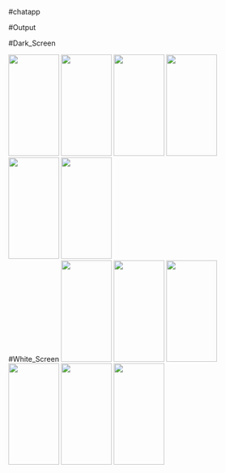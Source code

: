 #chatapp

#Output

#Dark_Screen

<img src = "https://github.com/EngUbaid/Chat-App/assets/149859912/348c85f3-c4e4-49f2-9603-1a310bbf194c" width = 100 height = 200>
<img src = "https://github.com/EngUbaid/Chat-App/assets/149859912/2e4f31d2-1b3a-4317-ba94-6d11a2a91575" width = 100 height = 200>
<img src = "https://github.com/EngUbaid/Chat-App/assets/149859912/8b4c7a23-725c-4f74-9f82-a8756044fb56" width = 100 height = 200>
<img src = "https://github.com/EngUbaid/Chat-App/assets/149859912/2243313d-cfc1-4bc2-aa43-a5daa814f834" width = 100 height = 200>
<img src = "https://github.com/EngUbaid/Chat-App/assets/149859912/d6b8d597-30ab-4bba-9551-e8ccf18e709b" width = 100 height = 200>
<img src = "https://github.com/EngUbaid/Chat-App/assets/149859912/4cf8195e-706e-45d8-a396-becd7034bd3c" width = 100 height = 200>
<br>
#White_Screen
<img src = "https://github.com/EngUbaid/Chat-App/assets/149859912/38aa6752-d84f-4c1c-8b85-98fd41b5ee40" width = 100 height = 200>
<img src = "https://github.com/EngUbaid/Chat-App/assets/149859912/59375f62-73e0-47bc-b36f-8b6abe34c597" width = 100 height = 200>
<img src = "https://github.com/EngUbaid/Chat-App/assets/149859912/f01a2a47-19bd-4345-a0a4-4c090e1face6" width = 100 height = 200>
<img src = "https://github.com/EngUbaid/Chat-App/assets/149859912/3fa4dd7a-1b7b-406d-8b25-2e306e34ccbd" width = 100 height = 200>
<img src = "https://github.com/EngUbaid/Chat-App/assets/149859912/5e3c2e9c-f6c9-478a-930c-daec64678351" width = 100 height = 200>
<img src = "https://github.com/EngUbaid/Chat-App/assets/149859912/cc9fd102-6c92-4258-95c9-a07743d8ff15" width = 100 height = 200>
